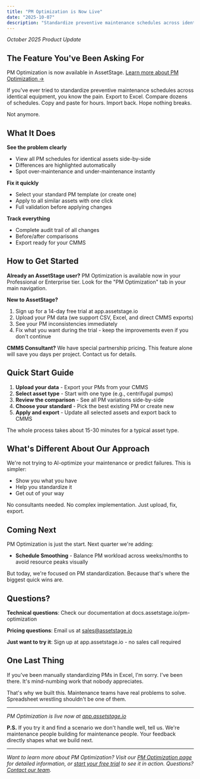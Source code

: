 ```yaml
---
title: "PM Optimization is Now Live"
date: "2025-10-07"
description: "Standardize preventive maintenance schedules across identical equipment in minutes instead of days. See PM inconsistencies side-by-side, fix them with one click, and export back to your CMMS."
---
```


*October 2025 Product Update*

## The Feature You've Been Asking For

PM Optimization is now available in AssetStage. [Learn more about PM Optimization →](/pm-optimization)

If you've ever tried to standardize preventive maintenance schedules across identical equipment, you know the pain. Export to Excel. Compare dozens of schedules. Copy and paste for hours. Import back. Hope nothing breaks.

Not anymore.

## What It Does

**See the problem clearly**
- View all PM schedules for identical assets side-by-side
- Differences are highlighted automatically
- Spot over-maintenance and under-maintenance instantly

**Fix it quickly**
- Select your standard PM template (or create one)
- Apply to all similar assets with one click
- Full validation before applying changes

**Track everything**
- Complete audit trail of all changes
- Before/after comparisons
- Export ready for your CMMS

## How to Get Started

**Already an AssetStage user?**
PM Optimization is available now in your Professional or Enterprise tier. Look for the "PM Optimization" tab in your main navigation.

**New to AssetStage?**
1. Sign up for a 14-day free trial at app.assetstage.io
2. Upload your PM data (we support CSV, Excel, and direct CMMS exports)
3. See your PM inconsistencies immediately
4. Fix what you want during the trial - keep the improvements even if you don't continue

**CMMS Consultant?**
We have special partnership pricing. This feature alone will save you days per project. Contact us for details.

## Quick Start Guide

1. **Upload your data** - Export your PMs from your CMMS
2. **Select asset type** - Start with one type (e.g., centrifugal pumps)
3. **Review the comparison** - See all PM variations side-by-side
4. **Choose your standard** - Pick the best existing PM or create new
5. **Apply and export** - Update all selected assets and export back to CMMS

The whole process takes about 15-30 minutes for a typical asset type.

## What's Different About Our Approach

We're not trying to AI-optimize your maintenance or predict failures. This is simpler:

- Show you what you have
- Help you standardize it
- Get out of your way

No consultants needed. No complex implementation. Just upload, fix, export.

## Coming Next

PM Optimization is just the start. Next quarter we're adding:
- **Schedule Smoothing** - Balance PM workload across weeks/months to avoid resource peaks visually

But today, we're focused on PM standardization. Because that's where the biggest quick wins are.

## Questions?

**Technical questions**: Check our documentation at docs.assetstage.io/pm-optimization

**Pricing questions**: Email us at sales@assetstage.io

**Just want to try it**: Sign up at app.assetstage.io - no sales call required

## One Last Thing

If you've been manually standardizing PMs in Excel, I'm sorry. I've been there. It's mind-numbing work that nobody appreciates.

That's why we built this. Maintenance teams have real problems to solve. Spreadsheet wrestling shouldn't be one of them.

---

*PM Optimization is live now at [app.assetstage.io](https://app.assetstage.io)*

**P.S.** If you try it and find a scenario we don't handle well, tell us. We're maintenance people building for maintenance people. Your feedback directly shapes what we build next.

---

*Want to learn more about PM Optimization? Visit our [PM Optimization page](/pm-optimization) for detailed information, or [start your free trial](https://app.assetstage.io) to see it in action. Questions? [Contact our team](/#contact).*
